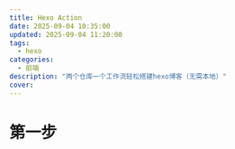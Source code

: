 ```yaml
---
title: Hexo Action
date: 2025-09-04 10:35:00
updated: 2025-09-04 11:20:00
tags:
  - hexo
categories:
  - 前端
description: "两个仓库一个工作流轻松搭建hexo博客（无需本地）"
cover:
---
```


# 第一步
